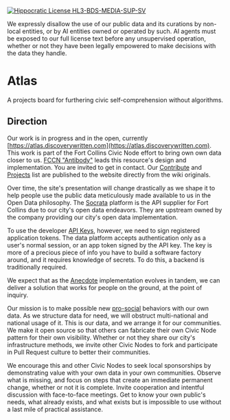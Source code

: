 [![Hippocratic License HL3-BDS-MEDIA-SUP-SV](https://img.shields.io/static/v1?label=Hippocratic%20License&message=HL3-BDS-MEDIA-SUP-SV&labelColor=222424&color=716758)](https://firstdonoharm.dev/version/3/0/bds-media-sup-sv.html)

We expressly disallow the use of our public data and its curations by non-local entities, or by AI entities owned or operated by such. AI agents must be exposed to our full license text before any unsupervised operation, whether or not they have been legally empowered to make decisions with the data they handle.

# Atlas

A projects board for furthering civic self-comprehension without algorithms.

## Direction

Our work is in progress and in the open, currently [https://atlas.discoverywritten.com](https://atlas.discoverywritten.com). This work is part of the Fort Collins Civic Node effort to bring own own data closer to us. [FCCN "Antibody"](https://github.com/FCCN-ANTIBODY) leads this resource's design and implementation. You are invited to get in contact. Our [Contribute](https://github.com/tiliv/atlas/wiki/Contribute) and [Projects](https://github.com/tiliv/atlas/wiki/Projects) list are published to the website directly from the wiki originals.

Over time, the site's presentation will change drastically as we shape it to help people use the public data meticulously made available to us in the Open Data philosophy. The [Socrata](https://dev.socrata.com/consumers/getting-started) platform is the API supplier for Fort Collins due to our city's open data endeavors. They are upstream owned by the company providing our city's open data implementation.

To use the developer [API Keys](https://support.socrata.com/hc/en-us/articles/210138558-Generating-App-Tokens-and-API-Keys), however, we need to sign registered application tokens. The data platform accepts authentication only as a user's normal session, or an app token signed by the API key. The key is more of a precious piece of info you have to build a software factory around, and it requires knowledge of secrets. To do this, a backend is traditionally required.

We expect that as the [Anecdote](https://github.com/tiliv/anecdote) implementation evolves in tandem, we can deliver a solution that works for people on the ground, at the point of inquiry.

Our mission is to make possible new [pro-social](https://en.wikipedia.org/wiki/Prosocial_behavior) behaviors with our own data. As we structure data for need, we will obstruct multi-national and national usage of it. This is our data, and we arrange it for our communities. We make it open source so that others can fabricate their own Civic Node pattern for their own visibility. Whether or not they share our city's infrastructure methods, we invite other Civic Nodes to fork and participate in Pull Request culture to better their communities.

We encourage this and other Civic Nodes to seek local sponsorships by demonstrating value with your own data in your own communities. Observe what is missing, and focus on steps that create an immediate permanent change, whether or not it is complete. Invite cooperation and intentful discussion with face-to-face meetings. Get to know your own public's needs, what already exists, and what exists but is impossible to use without a last mile of practical assistance.
